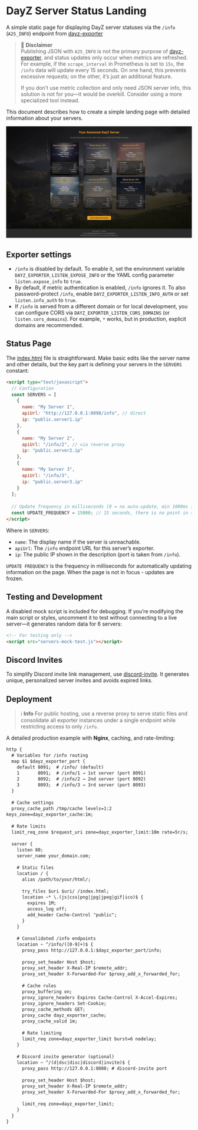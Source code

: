 # DayZ Server Status Landing

A simple static page for displaying DayZ server statuses via the `/info`
(`A2S_INFO`) endpoint from [dayz-exporter]

> 🔖 **Disclaimer**  
> Publishing JSON with `A2S_INFO` is not the primary purpose of
> [dayz-exporter], and status updates only occur when metrics are refreshed.
> For example, if the `scrape_interval` in Prometheus is set to `15s`, the
> `/info` data will update every 15 seconds. On one hand, this prevents
> excessive requests; on the other, it’s just an additional feature.
>
> If you don’t use metric collection and only need JSON server info, this
> solution is not for you—it would be overkill. Consider using a more
> specialized tool instead.

This document describes how to create a simple landing page with detailed
information about your servers.

![example]

## Exporter settings

* `/info` is disabled by default. To enable it, set the environment variable
  `DAYZ_EXPORTER_LISTEN_EXPOSE_INFO` or the YAML config parameter
  `listen.expose_info` to `true`.
* By default, if metric authentication is enabled, `/info` ignores it. To
  also password-protect `/info`, enable `DAYZ_EXPORTER_LISTEN_INFO_AUTH` or
  set `listen.info_auth` to `true`.
* If `/info` is served from a different domain or for local development, you
  can configure CORS via `DAYZ_EXPORTER_LISTEN_CORS_DOMAINS` (or
  `listen.cors_domains`). For example, `*` works, but in production,
  explicit domains are recommended.

## Status Page

The [index.html] file is straightforward. Make basic edits like the server
name and other details, but the key part is defining your servers in the
`SERVERS` constant:

```html
<script type="text/javascript">
  // Configuration
  const SERVERS = [
    {
      name: "My Server 1",
      apiUrl: "http://127.0.0.1:8098/info", // direct
      ip: "public.server1.ip"
    },
    {
      name: "My Server 2",
      apiUrl: "/info/2", // via reverse proxy
      ip: "public.server2.ip"
    },
    {
      name: "My Server 3",
      apiUrl: "/info/3",
      ip: "public.server3.ip"
    }
  ];

  // Update frequency in milliseconds (0 = no auto-update, min 1000ms if enabled)
  const UPDATE_FREQUENCY = 15000; // 15 seconds, there is no point in setting it more often than scrape_interval
</script>
```

Where in `SERVERS`:

* `name`: The display name if the server is unreachable.
* `apiUrl`: The `/info` endpoint URL for this server’s exporter.
* `ip`: The public IP shown in the description (port is taken from `/info`).

`UPDATE FREQUENCY` is the frequency in milliseconds for automatically
updating information on the page. When the page is not in focus -
updates are frozen.

## Testing and Development

A disabled mock script is included for debugging. If you’re modifying the
main script or styles, uncomment it to test without connecting to a live
server—it generates random data for 6 servers:

```html
<!-- For testing only -->
<script src="servers-mock-test.js"></script>
```

## Discord Invites

To simplify Discord invite link management, use [discord-invite]. It
generates unique, personalized server invites and avoids expired links.

## Deployment

> ℹ️ **Info**
> For public hosting, use a reverse proxy to serve static files and
> consolidate all exporter instances under a single endpoint while
> restricting access to only `/info`.

A detailed production example with **Nginx**, caching, and rate-limiting:

```nginx
http {
  # Variables for /info routing
  map $1 $dayz_exporter_port {
    default 8091;  # /info/ (default)
    1       8091;  # /info/1 → 1st server (port 8091)
    2       8092;  # /info/2 → 2nd server (port 8092)
    3       8093;  # /info/3 → 3rd server (port 8093)
  }

  # Cache settings
  proxy_cache_path /tmp/cache levels=1:2 keys_zone=dayz_exporter_cache:1m;

  # Rate limits
  limit_req_zone $request_uri zone=dayz_exporter_limit:10m rate=5r/s;

  server {
    listen 80;
    server_name your_domain.com;

    # Static files
    location / {
      alias /path/to/your/html/;

      try_files $uri $uri/ /index.html;
      location ~* \.(js|css|png|jpg|jpeg|gif|ico)$ {
        expires 1M;
        access_log off;
        add_header Cache-Control "public";
      }
    }

    # Consolidated /info endpoints
    location ~ ^/info/([0-9]+)$ {
      proxy_pass http://127.0.0.1:$dayz_exporter_port/info;

      proxy_set_header Host $host;
      proxy_set_header X-Real-IP $remote_addr;
      proxy_set_header X-Forwarded-For $proxy_add_x_forwarded_for;

      # Cache rules
      proxy_buffering on;
      proxy_ignore_headers Expires Cache-Control X-Accel-Expires;
      proxy_ignore_headers Set-Cookie;
      proxy_cache_methods GET;
      proxy_cache dayz_exporter_cache;
      proxy_cache_valid 1m;

      # Rate limiting
      limit_req zone=dayz_exporter_limit burst=6 nodelay;
    }

    # Discord invite generator (optional)
    location ~ ^/(d|dsc|disc|discord|invite)$ {
      proxy_pass http://127.0.0.1:8080; # discord-invite port

      proxy_set_header Host $host;
      proxy_set_header X-Real-IP $remote_addr;
      proxy_set_header X-Forwarded-For $proxy_add_x_forwarded_for;

      limit_req zone=dayz_exporter_limit;
    }
  }
}
```

[dayz-exporter]: https://github.com/WoozyMasta/dayz-exporter
[discord-invite]: https://github.com/WoozyMasta/discord-invite
[example]: example.jpg
[index.html]: index.html
